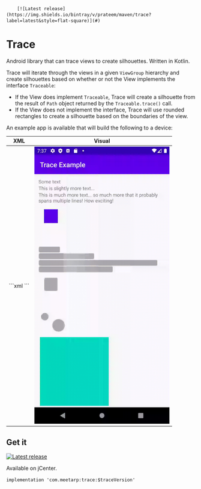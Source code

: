         [![Latest release](https://img.shields.io/bintray/v/prateem/maven/trace?label=latest&style=flat-square)](#)

# Trace
Android library that can trace views to create silhouettes. Written in Kotlin.

Trace will iterate through the views in a given `ViewGroup` hierarchy and create
silhouettes based on whether or not the View implements the interface `Traceable`:

* If the View does implement `Traceable`, Trace will create a silhouette
from the result of `Path` object returned by the `Traceable.trace()` call.
* If the View does not implement the interface, Trace will use rounded
rectangles to create a silhouette based on the boundaries of the view.

An example app is available that will build the following to a device:


<table>
<thead><tr><th>XML</th><th>Visual</th></tr></thead>
<tbody>
<tr>
<td>
    ```xml
    <ViewGroup id="traceTarget">
      <TextView lines="1" />
      <TextView lines="1" />
      <TextView lines="2" />
      <Square size="40dp" color="primary" />
      <TraceableView actualSize="0" traceableOutput="doubleBubble" />
    </ViewGroup>
    <ViewGroup id="traceContainer" />
    <Square size="200dp" color="accent" />
    ```
</td>
<td><img src="https://raw.githubusercontent.com/prateem/Trace/master/trace.gif" width="360" height="740"></td>
</tr>
</tbody>
</table>


## Get it
[![Latest release](https://img.shields.io/bintray/v/prateem/maven/trace?label=latest&style=flat-square)](#)

Available on jCenter.

```
implementation 'com.meetarp:trace:$traceVersion'
```
